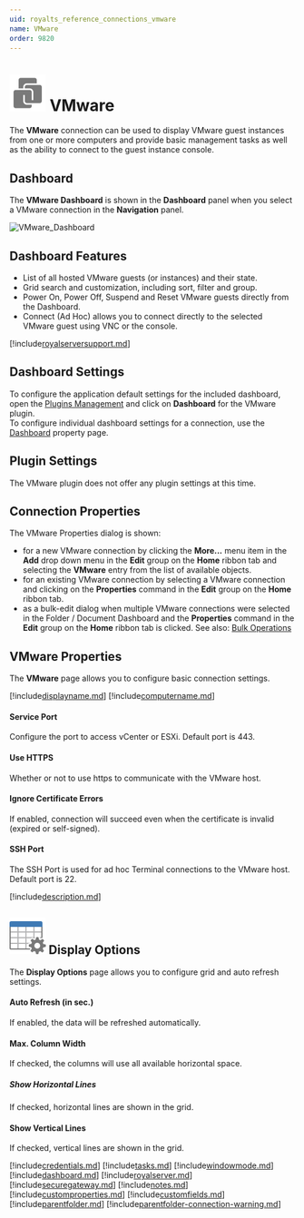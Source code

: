 ```yaml
---
uid: royalts_reference_connections_vmware
name: VMware
order: 9820
---
```


# ![](/r2021/images/RoyalTS/Plugins/Connections/VMware/SVG_PluginIcon_32.svg#img_header) VMware
The **VMware** connection can be used to display VMware guest instances from one or more computers and provide basic management tasks as well as the ability to connect to the guest instance console.

## Dashboard
The **VMware Dashboard** is shown in the **Dashboard** panel when you select a VMware connection in the **Navigation** panel.

![VMware_Dashboard](/images/RoyalTS/Plugins/Connections/VMware/vmware_dashboard.png)

## Dashboard Features
- List of all hosted VMware guests (or instances) and their state.
- Grid search and customization, including sort, filter and group.
- Power On, Power Off, Suspend and Reset VMware guests directly from the Dashboard.
- Connect (Ad Hoc) allows you to connect directly to the selected VMware guest using VNC or the console.

[!include[royalserversupport.md](~/royalts/_shared/royalserversupport.md)]

## Dashboard Settings
To configure the application default settings for the included dashboard, open the [Plugins Management](xref:royalts_intro_plugins) and click on **Dashboard** for the VMware plugin.  
To configure individual dashboard settings for a connection, use the [Dashboard](#dashboard) property page.

## Plugin Settings
The VMware plugin does not offer any plugin settings at this time.

## Connection Properties
The VMware Properties dialog is shown:
- for a new VMware connection by clicking the **More...** menu item in the **Add** drop down menu in the **Edit** group on the **Home** ribbon tab and selecting the **VMware** entry from the list of available objects.
- for an existing VMware connection by selecting a VMware connection and clicking on the **Properties** command in the **Edit** group on the **Home** ribbon tab.
- as a bulk-edit dialog when multiple VMware connections were selected in the Folder / Document Dashboard and the **Properties** command in the **Edit** group on the **Home** ribbon tab is clicked. See also: [Bulk Operations](xref:royalts_tutorials_bulk)

## VMware Properties
The **VMware** page allows you to configure basic connection settings.

[!include[displayname.md](~/royalts/_shared/displayname.md)]
[!include[computername.md](~/royalts/_shared/computername.md)]

#### Service Port
Configure the port to access vCenter or ESXi. Default port is 443.

#### Use HTTPS
Whether or not to use https to communicate with the VMware host.

#### Ignore Certificate Errors
If enabled, connection will succeed even when the certificate is invalid (expired or self-signed).

#### SSH Port
The SSH Port is used for ad hoc Terminal connections to the VMware host. Default port is 22.

[!include[description.md](~/royalts/_shared/description.md)]

## ![](/r2021/images/RoyalTS/Plugins/Connections/VMware/SVG_PageDisplayOptions_32.svg#img_header) Display Options
The **Display Options** page allows you to configure grid and auto refresh settings.

#### Auto Refresh (in sec.)
If enabled, the data will be refreshed automatically.

#### Max. Column Width
If checked, the columns will use all available horizontal space.

##### Show Horizontal Lines
If checked, horizontal lines are shown in the grid.

#### Show Vertical Lines
If checked, vertical lines are shown in the grid.

[!include[credentials.md](~/royalts/_shared/credentials.md)]
[!include[tasks.md](~/royalts/_shared/tasks.md)]
[!include[windowmode.md](~/royalts/_shared/windowmode.md)]
[!include[dashboard.md](~/royalts/_shared/dashboard.md)]
[!include[royalserver.md](~/royalts/_shared/royalserver.md)]
[!include[securegateway.md](~/royalts/_shared/securegateway.md)]
[!include[notes.md](~/royalts/_shared/notes.md)]
[!include[customproperties.md](~/royalts/_shared/customproperties.md)]
[!include[customfields.md](~/royalts/_shared/customfields.md)]
[!include[parentfolder.md](~/royalts/_shared/parentfolder.md)]
[!include[parentfolder-connection-warning.md](~/royalts/_shared/parentfolder-connection-warning.md)]
